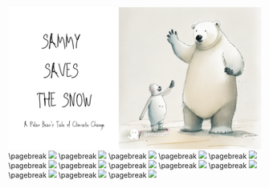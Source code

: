 ![](https://github.com/NicoloDebiaggi/Esame-editoria-digitale/blob/main/progetto/images/SAMMYSAVESTHESNOW/1.png?raw=true) \pagebreak
![](https://raw.github.com/NicoloDebiaggi/Esame-editoria-digitale/blob/main/progetto/images/SAMMYSAVESTHESNOW/2.png?raw=true) \pagebreak
![](https://raw.github.com/NicoloDebiaggi/Esame-editoria-digitale/blob/main/progetto/images/SAMMYSAVESTHESNOW/3.png?raw=true) \pagebreak
![](https://raw.github.com/NicoloDebiaggi/Esame-editoria-digitale/blob/main/progetto/images/SAMMYSAVESTHESNOW/4.png?raw=true) \pagebreak
![](https://raw.github.com/NicoloDebiaggi/Esame-editoria-digitale/blob/main/progetto/images/SAMMYSAVESTHESNOW/5.png?raw=true) \pagebreak
![](https://raw.github.com/NicoloDebiaggi/Esame-editoria-digitale/blob/main/progetto/images/SAMMYSAVESTHESNOW/6.png?raw=true) \pagebreak
![](https://raw.github.com/NicoloDebiaggi/Esame-editoria-digitale/blob/main/progetto/images/SAMMYSAVESTHESNOW/7.png?raw=true) \pagebreak
![](https://raw.github.com/NicoloDebiaggi/Esame-editoria-digitale/blob/main/progetto/images/SAMMYSAVESTHESNOW/8.png?raw=true) \pagebreak
![](https://raw.github.com/NicoloDebiaggi/Esame-editoria-digitale/blob/main/progetto/images/SAMMYSAVESTHESNOW/9.png?raw=true) \pagebreak
![](https://raw.github.com/NicoloDebiaggi/Esame-editoria-digitale/blob/main/progetto/images/SAMMYSAVESTHESNOW/10.png?raw=true) \pagebreak
![](https://raw.github.com/NicoloDebiaggi/Esame-editoria-digitale/blob/main/progetto/images/SAMMYSAVESTHESNOW/11.png?raw=true) \pagebreak
![](https://raw.github.com/NicoloDebiaggi/Esame-editoria-digitale/blob/main/progetto/images/SAMMYSAVESTHESNOW/12.png?raw=true) \pagebreak
![](https://raw.github.com/NicoloDebiaggi/Esame-editoria-digitale/blob/main/progetto/images/SAMMYSAVESTHESNOW/13.png?raw=true) \pagebreak
![](https://raw.github.com/NicoloDebiaggi/Esame-editoria-digitale/blob/main/progetto/images/SAMMYSAVESTHESNOW/14.png?raw=true)

